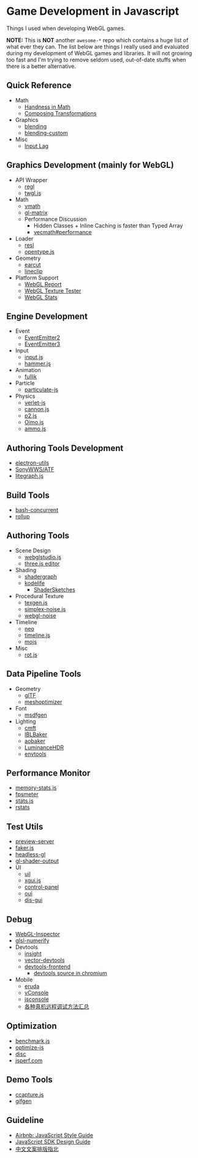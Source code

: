 # Game Development in Javascript

Things I used when developing WebGL games.

**NOTE:** This is **NOT** another `awesome-*` repo which contains a huge list of what ever they can. The list below are things I really used and evaluated during my development of WebGL games and libraries. It will not growing too fast and I'm trying to remove seldom used, out-of-date stuffs when there is a better alternative.

## Quick Reference

  - Math
    - [Handness in Math](./docs/handness-in-math.md)
    - [Composing Transformations](./docs/composing_transformations.pdf)
  - Graphics
    - [blending](https://threejs.org/examples/#webgl_materials_blending)
    - [blending-custom](https://threejs.org/examples/#webgl_materials_blending_custom)
  - Misc
    - [Input Lag](./docs/input-lag.md)

## Graphics Development (mainly for WebGL)

  - API Wrapper
    - [regl](https://github.com/regl-project/regl)
    - [twgl.js](https://github.com/greggman/twgl.js)
  - Math
    - [vmath](https://github.com/gamedev-js/vmath)
    - [gl-matrix](https://github.com/toji/gl-matrix)
    - Performance Discussion
      - Hidden Classes + Inline Caching is faster than Typed Array
      - [vecmath#performance](https://github.com/mattdesl/vecmath#performance)
  - Loader
    - [resl](https://github.com/regl-project/resl)
    - [opentype.js](https://github.com/nodebox/opentype.js)
  - Geometry
    - [earcut](https://github.com/mapbox/earcut)
    - [lineclip](https://github.com/mapbox/lineclip)
  - Platform Support
    - [WebGL Report](http://webglreport.com/)
    - [WebGL Texture Tester](http://toji.github.io/texture-tester/)
    - [WebGL Stats](http://webglstats.com/)

## Engine Development

  - Event
    - [EventEmitter2](https://github.com/asyncly/EventEmitter2)
    - [EventEmitter3](https://github.com/primus/eventemitter3)
  - Input
    - [input.js](http://github.com/gamedev-js/input.js)
    - [hammer.js](https://github.com/hammerjs/hammer.js)
  - Animation
    - [fullik](https://github.com/lo-th/fullik)
  - Particle
    - [particulate-js](https://github.com/jpweeks/particulate-js)
  - Physics
    - [verlet-js](https://github.com/subprotocol/verlet-js)
    - [cannon.js](https://github.com/schteppe/cannon.js)
    - [p2.js](https://github.com/schteppe/p2.js)
    - [Oimo.js](https://github.com/lo-th/Oimo.js)
    - [ammo.js](https://github.com/kripken/ammo.js/)

## Authoring Tools Development

  - [electron-utils](https://github.com/electron-utils)
  - [SonyWWS/ATF](https://github.com/SonyWWS/ATF)
  - [litegraph.js](https://github.com/jagenjo/litegraph.js)

## Build Tools

  - [bash-concurrent](https://github.com/themattrix/bash-concurrent)
  - [rollup](https://github.com/rollup/rollup/)

## Authoring Tools

  - Scene Design
    - [webglstudio.js](https://github.com/jagenjo/webglstudio.js)
    - [three.js editor](https://threejs.org/editor/)
  - Shading
    - [shadergraph](https://github.com/unconed/shadergraph)
    - [kodelife](https://hexler.net/software/kodelife)
      - [ShaderSketches](https://github.com/keijiro/ShaderSketches)
  - Procedural Texture
    - [texgen.js](https://github.com/mrdoob/texgen.js/)
    - [simplex-noise.js](https://github.com/jwagner/simplex-noise.js)
    - [webgl-noise](https://github.com/ashima/webgl-noise)
  - Timeline
    - [neo](https://github.com/lo-th/neo)
    - [timeline.js](https://github.com/vorg/timeline.js)
    - [mojs](https://github.com/legomushroom/mojs)
  - Misc
    - [rot.js](https://github.com/ondras/rot.js)

## Data Pipeline Tools

  - Geometry
    - [glTF](https://github.com/KhronosGroup/glTF)
    - [meshoptimizer](https://github.com/zeux/meshoptimizer)
  - Font
    - [msdfgen](https://github.com/Chlumsky/msdfgen)
  - Lighting
    - [cmft](https://github.com/dariomanesku/cmft)
    - [IBLBaker](https://github.com/derkreature/IBLBaker)
    - [aobaker](https://github.com/prideout/aobaker)
    - [LuminanceHDR](https://github.com/LuminanceHDR/LuminanceHDR)
    - [envtools](https://github.com/cedricpinson/envtools)

## Performance Monitor

 - [memory-stats.js](https://github.com/paulirish/memory-stats.js)
 - [fpsmeter](https://github.com/darsain/fpsmeter)
 - [stats.js](https://github.com/mrdoob/stats.js)
 - [rstats](https://github.com/spite/rstats)

## Test Utils

  - [preview-server](https://github.com/gamedev-js/preview-server)
  - [faker.js](https://github.com/Marak/faker.js)
  - [headless-gl](https://github.com/stackgl/headless-gl)
  - [gl-shader-output](https://github.com/Jam3/gl-shader-output)
  - UI
    - [uil](https://github.com/lo-th/uil)
    - [xgui.js](https://github.com/oosmoxiecode/xgui.js)
    - [control-panel](https://github.com/freeman-lab/control-panel)
    - [oui](https://github.com/wearekuva/oui)
    - [dis-gui](https://github.com/wwwtyro/dis-gui)

## Debug

  - [WebGL-Inspector](http://benvanik.github.io/WebGL-Inspector/)
  - [glsl-numerify](https://github.com/realazthat/glsl-numerify)
  - Devtools
    - [insight](https://github.com/3Dparallax/insight)
    - [vector-devtools](https://github.com/disjukr/vector-devtools)
    - [devtools-frontend](https://github.com/ChromeDevTools/devtools-frontend)
      - [devtools source in chromium](https://chromium.googlesource.com/chromium/src.git/+/master/third_party/WebKit/Source/devtools)
  - Mobile
    - [eruda](https://github.com/liriliri/eruda)
    - [vConsole](https://github.com/WechatFE/vConsole)
    - [jsconsole](https://github.com/remy/jsconsole)
    - [各种真机远程调试方法汇总](https://github.com/jieyou/remote_inspect_web_on_real_device)

## Optimization

  - [benchmark.js](https://github.com/bestiejs/benchmark.js)
  - [optimize-js](https://github.com/nolanlawson/optimize-js)
  - [disc](https://github.com/hughsk/disc)
  - [jsperf.com](https://jsperf.com/)

## Demo Tools

  - [ccapture.js](https://github.com/spite/ccapture.js)
  - [gifgen](https://github.com/lukechilds/gifgen)

## Guideline

  - [Airbnb: JavaScript Style Guide](https://github.com/airbnb/javascript)
  - [JavaScript SDK Design Guide](http://sdk-design.js.org/)
  - [中文文案排版指北](https://github.com/sparanoid/chinese-copywriting-guidelines)